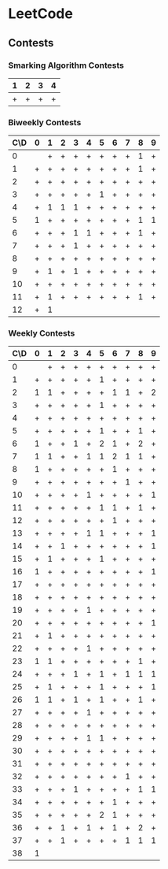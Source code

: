 # LeetCode

## Contests

### Smarking Algorithm Contests

| 1 | 2 | 3 | 4 |
| --- | --- | --- | --- |
| + | + | + | + |

### Biweekly Contests

| C\D | 0 | 1 | 2 | 3 | 4 | 5 | 6 | 7 | 8 | 9 |
| --- | --- |---| --- | --- | --- | --- | --- | --- | --- | --- |
| 0 |   | + | + | + | + | + | + | + | 1 | + |
| 1 | + | + | + | + | + | + | + | + | 1 | + |
| 2 | + | + | + | + | + | + | + | + | + | + |
| 3 | + | + | + | + | + | 1 | + | + | + | + |
| 4 | + | 1 | 1 | 1 | + | + | + | + | + | + |
| 5 | 1 | + | + | + | + | + | + | + | 1 | 1 |
| 6 | + | + | + | 1 | 1 | + | + | + | 1 | + |
| 7 | + | + | + | 1 | + | + | + | + | + | + |
| 8 | + | + | + | + | + | + | + | + | + | + |
| 9 | + | 1 | + | 1 | + | + | + | + | + | + |
| 10 | + | + | + | + | + | + | + | + | + | + |
| 11 | + | 1 | + | + | + | + | + | + | 1 | + |
| 12 | + | 1 |   |   |   |   |   |   |   |   |

### Weekly Contests

| C\D | 0 | 1 | 2 | 3 | 4 | 5 | 6 | 7 | 8 | 9 |
| --- | --- | --- | --- | --- | --- | --- |---| --- |---|---|
| 0 |   | + | + | + | + | + | + | + | + | + |
| 1 | + | + | + | + | + | 1 | + | + | + | + |
| 2 | 1 | 1 | + | + | + | + | 1 | 1 | + | 2 |
| 3 | + | + | + | + | + | 1 | + | + | + | + |
| 4 | + | + | + | + | + | + | + | + | + | + |
| 5 | + | + | + | + | + | 1 | + | + | 1 | + |
| 6 | 1 | + | + | 1 | + | 2 | 1 | + | 2 | + |
| 7 | 1 | 1 | + | + | 1 | 1 | 2 | 1 | 1 | + |
| 8 | 1 | + | + | + | + | + | 1 | + | + | + |
| 9 | + | + | + | + | + | + | + | 1 | + | + |
| 10 | + | + | + | + | 1 | + | + | + | + | 1 |
| 11 | + | + | + | + | + | 1 | 1 | + | 1 | + |
| 12 | + | + | + | + | + | + | 1 | + | + | + |
| 13 | + | + | + | + | 1 | 1 | + | + | + | 1 |
| 14 | + | + | 1 | + | + | + | + | + | + | 1 |
| 15 | + | 1 | + | + | + | 1 | + | + | + | + |
| 16 | 1 | + | + | + | + | + | + | + | + | 1 |
| 17 | + | + | + | + | + | + | + | + | + | + |
| 18 | + | + | + | + | + | + | + | + | + | + |
| 19 | + | + | + | + | 1 | + | + | + | + | + |
| 20 | + | + | + | + | + | + | + | + | + | 1 |
| 21 | + | 1 | + | + | + | + | + | + | + | + |
| 22 | + | + | + | + | 1 | + | + | + | + | + |
| 23 | 1 | 1 | + | + | + | + | + | + | 1 | + |
| 24 | + | + | + | 1 | + | 1 | + | 1 | 1 | 1 |
| 25 | + | 1 | + | + | + | 1 | + | + | + | 1 |
| 26 | 1 | 1 | + | 1 | + | 1 | + | + | 1 | + |
| 27 | + | + | + | + | 1 | + | + | + | + | + |
| 28 | + | + | + | + | + | + | + | + | + | + |
| 29 | + | + | + | + | 1 | 1 | + | + | + | + |
| 30 | + | + | + | + | + | + | + | + | + | + |
| 31 | + | + | + | + | + | + | + | + | + | + |
| 32 | + | + | + | + | + | + | + | 1 | + | + |
| 33 | + | + | + | 1 | + | + | + | + | 1 | 1 |
| 34 | + | + | + | + | + | + | 1 | + | + | + |
| 35 | + | + | + | + | + | 2 | 1 | + | + | + |
| 36 | + | + | 1 | + | 1 | + | 1 | + | 2 | + |
| 37 | + | + | 1 | + | + | + | + | 1 | 1 | 1 |
| 38 | 1 |   |   |   |   |   |   |   |   |   |
